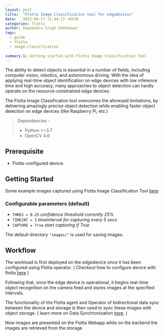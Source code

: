 ```yaml
---
layout: post
title:  "Flotta Image Classification tool for edgedevices"
date:   2022-08-27 11:44:17 +0530
categories: flotta
author: Deependra Singh Shekhawat
tags:
  - guide
  - flotta
  - image-classification
  
summary-1: Getting started with Flotta Image Classification Tool
---
```

The ability to detect objects is essential in a number of fields, including computer vision, robotics, and autonomous driving. With the idea of applying real-time object identification on edge devices with low inference time and high accuracy, many approaches to object detection can hardly operate on the resource-constrained edge devices.

The Flotta Image Classification tool overcomes the aforesaid limitations, by delivering amazingly precise object detection while enabling faster object detection on edge devices (like Raspberry Pi, etc.)

>Dependencies -
>  - Python >=3.7
>  - OpenCV 4.6

## Prerequisite
- Flotta-configured device.

## Getting Started
Some example images captured using Flotta Image Classification Tool [here](http://www.youtube.com/watch?v=RHNfVsw2V7E)

### Configurable parameters (default)

- `THRES = 0.25` _confidence threshold currently 25%_
- `TIMEINT = 5` _timeinterval for capturing every 5 secs_
- `CAPTURE = True` _start capturing if True_

The default directory `"images/"` is used for saving images.


## Workflow 
The workload is first deployed on the edgedevice once it has been configured using Flotta operator. 
( Checkout how to configure device with flotta [here](https://project-flotta.io/flotta/2022/04/15/flotta-and-raspberry-pi.html#installation) )

Following that, once the edge device is operational, it begins real-time object recognition on the camera feed and stores images at the specified intervals. 

The functionality of the Flotta agent and Operator of bidirectional data sync between the device and storage is then used to sync these images with object storage. ( learn more on Data Synchronization [here](https://project-flotta.io/documentation/v0_2_0/operations/data_synchronization.html). )

Now images are presented on the Flotta Webapp while on the backend  the images are retrieved from the storage.